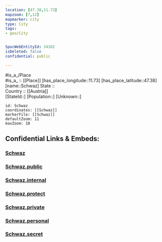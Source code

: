 ```yaml
---
location: [47.38,11.73] 
mapzoom: [7,12] 
mapmarker: city 
type: City
tags:
- geo/City


SpocWebEntityId: 34102
isDeleted: false
confidential: public

---
```

#is_a_/Place  
#is_a_ :: [[Place]] 
[has_place_longitude::11.73] 
[has_place_latitude::47.38] 
[name::Schwaz] 
State ::  
Country :: [[Austria]]  
[StateId::] 
[Population::] 
[Unknown::] 


```leaflet
id: Schwaz
coordinates: [[Schwaz]] 
markerFile: [[Schwaz]] 
defaultZoom: 11 
maxZoom: 18
```


## Confidential Links & Embeds: 

### [Schwaz](/_Standards/Earth/Continent/Europe/Europe~Central/Austria/Austrias_States/Tirol/City/Schwaz.md) 

### [Schwaz.public](/_public/Earth/Continent/Europe/Europe~Central/Austria/Austrias_States/Tirol/City/Schwaz.public.md) 

### [Schwaz.internal](/_internal/Earth/Continent/Europe/Europe~Central/Austria/Austrias_States/Tirol/City/Schwaz.internal.md) 

### [Schwaz.protect](/_protect/Earth/Continent/Europe/Europe~Central/Austria/Austrias_States/Tirol/City/Schwaz.protect.md) 

### [Schwaz.private](/_private/Earth/Continent/Europe/Europe~Central/Austria/Austrias_States/Tirol/City/Schwaz.private.md) 

### [Schwaz.personal](/_personal/Earth/Continent/Europe/Europe~Central/Austria/Austrias_States/Tirol/City/Schwaz.personal.md) 

### [Schwaz.secret](/_secret/Earth/Continent/Europe/Europe~Central/Austria/Austrias_States/Tirol/City/Schwaz.secret.md)

